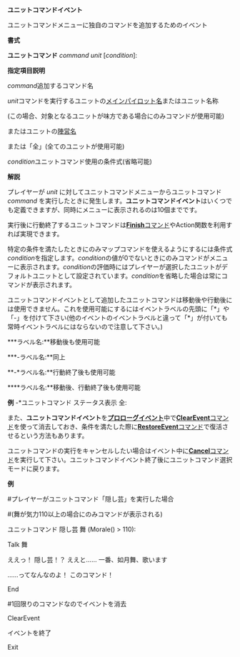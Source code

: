 **ユニットコマンドイベント**

ユニットコマンドメニューに独自のコマンドを追加するためのイベント

**書式**

**ユニットコマンド** *command unit*  [*condition*]:

**指定項目説明**

*command*追加するコマンド名

*unit*コマンドを実行するユニットの[メインパイロット名](メインパイロット名.md)またはユニット名称

(この場合、対象となるユニットが味方である場合にのみコマンドが使用可能)

またはユニットの[陣営名](陣営名.md)

または「全」(全てのユニットが使用可能)

*condition*ユニットコマンド使用の条件式(省略可能)

**解説**

プレイヤーが *unit* に対してユニットコマンドメニューからユニットコマンド *command* を実行したときに発生します。**ユニットコマンドイベント**はいくつでも定義できますが、同時にメニューに表示されるのは10個までです。

実行後に行動終了するユニットコマンドは[**Finish**コマンド](Finishコマンド.md)やAction関数を利用すれば実現できます。

特定の条件を満たしたときにのみマップコマンドを使えるようにするには条件式 *condition*を指定します。*condition*の値が0でないときにのみコマンドがメニューに表示されます。*condition*の評価時にはプレイヤーが選択したユニットがデフォルトユニットとして設定されています。*condition*を省略した場合は常にコマンドが表示されます。

ユニットコマンドイベントとして追加したユニットコマンドは移動後や行動後には使用できません。これを使用可能にするにはイベントラベルの先頭に「\*」や「-」を付けて下さい(他のイベントのイベントラベルと違って「\*」が付いても常時イベントラベルにはならないので注意して下さい。)

**\*ラベル名:**移動後も使用可能

**\*-ラベル名:**同上

**-\*ラベル名:**行動終了後も使用可能

**\*\*ラベル名:**移動後、行動終了後も使用可能

**例** -\*ユニットコマンド ステータス表示 全:

また、**ユニットコマンドイベント**を[**プロローグイベント**](プロローグイベント.md)中で[**ClearEvent**コマンド](ClearEventコマンド.md)を使って消去しておき、条件を満たした際に[**RestoreEvent**コマンド](RestoreEventコマンド.md)で復活させるという方法もあります。

ユニットコマンドの実行をキャンセルしたい場合はイベント中に[**Cancel**コマンド](Cancelコマンド.md)を実行して下さい。ユニットコマンドイベント終了後にユニットコマンド選択モードに戻ります。

**例**

#プレイヤーがユニットコマンド「隠し芸」を実行した場合

#(舞が気力110以上の場合にのみコマンドが表示される)

ユニットコマンド 隠し芸 舞 (Morale() &gt; 110):

Talk 舞

ええっ！ 隠し芸！？ ええと…… 一番、如月舞、歌います

……ってなんなのよ！ このコマンド！

End

#1回限りのコマンドなのでイベントを消去

ClearEvent

イベントを終了

Exit
